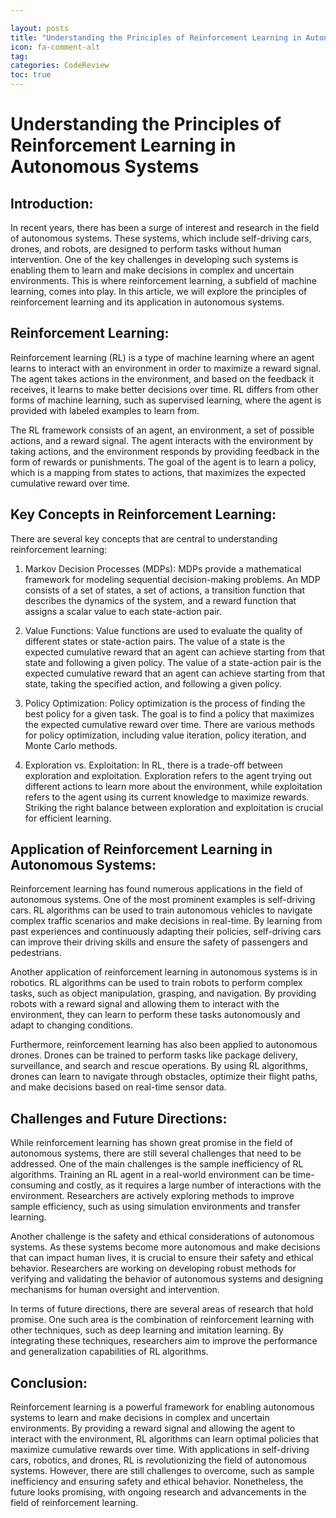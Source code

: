 ```yaml
---

layout: posts
title: "Understanding the Principles of Reinforcement Learning in Autonomous Systems"
icon: fa-comment-alt
tag:      
categories: CodeReview
toc: true
---
```




# Understanding the Principles of Reinforcement Learning in Autonomous Systems

## Introduction:

In recent years, there has been a surge of interest and research in the field of autonomous systems. These systems, which include self-driving cars, drones, and robots, are designed to perform tasks without human intervention. One of the key challenges in developing such systems is enabling them to learn and make decisions in complex and uncertain environments. This is where reinforcement learning, a subfield of machine learning, comes into play. In this article, we will explore the principles of reinforcement learning and its application in autonomous systems.

## Reinforcement Learning:

Reinforcement learning (RL) is a type of machine learning where an agent learns to interact with an environment in order to maximize a reward signal. The agent takes actions in the environment, and based on the feedback it receives, it learns to make better decisions over time. RL differs from other forms of machine learning, such as supervised learning, where the agent is provided with labeled examples to learn from.

The RL framework consists of an agent, an environment, a set of possible actions, and a reward signal. The agent interacts with the environment by taking actions, and the environment responds by providing feedback in the form of rewards or punishments. The goal of the agent is to learn a policy, which is a mapping from states to actions, that maximizes the expected cumulative reward over time.

## Key Concepts in Reinforcement Learning:

There are several key concepts that are central to understanding reinforcement learning:

1. Markov Decision Processes (MDPs): MDPs provide a mathematical framework for modeling sequential decision-making problems. An MDP consists of a set of states, a set of actions, a transition function that describes the dynamics of the system, and a reward function that assigns a scalar value to each state-action pair.

2. Value Functions: Value functions are used to evaluate the quality of different states or state-action pairs. The value of a state is the expected cumulative reward that an agent can achieve starting from that state and following a given policy. The value of a state-action pair is the expected cumulative reward that an agent can achieve starting from that state, taking the specified action, and following a given policy.

3. Policy Optimization: Policy optimization is the process of finding the best policy for a given task. The goal is to find a policy that maximizes the expected cumulative reward over time. There are various methods for policy optimization, including value iteration, policy iteration, and Monte Carlo methods.

4. Exploration vs. Exploitation: In RL, there is a trade-off between exploration and exploitation. Exploration refers to the agent trying out different actions to learn more about the environment, while exploitation refers to the agent using its current knowledge to maximize rewards. Striking the right balance between exploration and exploitation is crucial for efficient learning.

## Application of Reinforcement Learning in Autonomous Systems:

Reinforcement learning has found numerous applications in the field of autonomous systems. One of the most prominent examples is self-driving cars. RL algorithms can be used to train autonomous vehicles to navigate complex traffic scenarios and make decisions in real-time. By learning from past experiences and continuously adapting their policies, self-driving cars can improve their driving skills and ensure the safety of passengers and pedestrians.

Another application of reinforcement learning in autonomous systems is in robotics. RL algorithms can be used to train robots to perform complex tasks, such as object manipulation, grasping, and navigation. By providing robots with a reward signal and allowing them to interact with the environment, they can learn to perform these tasks autonomously and adapt to changing conditions.

Furthermore, reinforcement learning has also been applied to autonomous drones. Drones can be trained to perform tasks like package delivery, surveillance, and search and rescue operations. By using RL algorithms, drones can learn to navigate through obstacles, optimize their flight paths, and make decisions based on real-time sensor data.

## Challenges and Future Directions:

While reinforcement learning has shown great promise in the field of autonomous systems, there are still several challenges that need to be addressed. One of the main challenges is the sample inefficiency of RL algorithms. Training an RL agent in a real-world environment can be time-consuming and costly, as it requires a large number of interactions with the environment. Researchers are actively exploring methods to improve sample efficiency, such as using simulation environments and transfer learning.

Another challenge is the safety and ethical considerations of autonomous systems. As these systems become more autonomous and make decisions that can impact human lives, it is crucial to ensure their safety and ethical behavior. Researchers are working on developing robust methods for verifying and validating the behavior of autonomous systems and designing mechanisms for human oversight and intervention.

In terms of future directions, there are several areas of research that hold promise. One such area is the combination of reinforcement learning with other techniques, such as deep learning and imitation learning. By integrating these techniques, researchers aim to improve the performance and generalization capabilities of RL algorithms.

## Conclusion:

Reinforcement learning is a powerful framework for enabling autonomous systems to learn and make decisions in complex and uncertain environments. By providing a reward signal and allowing the agent to interact with the environment, RL algorithms can learn optimal policies that maximize cumulative rewards over time. With applications in self-driving cars, robotics, and drones, RL is revolutionizing the field of autonomous systems. However, there are still challenges to overcome, such as sample inefficiency and ensuring safety and ethical behavior. Nonetheless, the future looks promising, with ongoing research and advancements in the field of reinforcement learning.